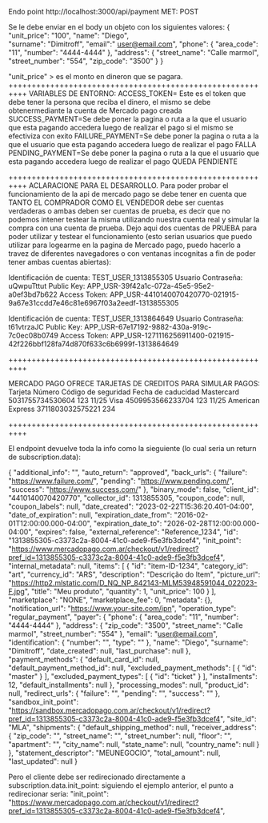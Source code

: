 Endo point
http://localhost:3000/api/payment
MET: POST

Se le debe enviar en el body un objeto con los siguientes valores:
{ 
  "unit_price": "100",
  "name": "Diego",  
  "surname": "Dimitroff",
  "email":" user@email.com",
  "phone": {
  "area_code": "11",
  "number": "4444-4444"
  },
  "address": {
  "street_name": "Calle marmol",
  "street_number": "554",
  "zip_code": "3500"
  } 
}

"unit_price" > es el monto en dineron que  se pagara.
++++++++++++++++++++++++++++++++++++++++++++++++++++++++++
VARIABLES DE ENTORNO:
ACCESS_TOKEN=  Este es el token que debe tener la persona que reciba el dinero, el mismo se debe obtenermediante la cuenta de Mercado pago creada
SUCCESS_PAYMENT=Se debe poner la pagina o ruta a la que el usuario que esta pagando accedera luego de realizar el pago si el mismo se efectiviza con exito
FAILURE_PAYMENT=Se debe poner la pagina o ruta a la que el usuario que esta pagando accedera luego de realizar el pago FALLA
PENDING_PAYMENT=Se debe poner la pagina o ruta a la que el usuario que esta pagando accedera luego de realizar el pago QUEDA PENDIENTE


++++++++++++++++++++++++++++++++++++++++++++++++++++++++++
ACLARACIONE PARA EL DESARROLLO.
Para poder probar el funcionamiento de la api de mercado pago se debe tener en cuenta que TANTO EL COMPRADOR COMO EL VENDEDOR debe ser cuentas
verdaderas o ambas deben ser cuentas de prueba, es decir que no podemos intener testear la misma utilizando nuestra cuenta real y simular la compra
con una cuenta de prueba.
Dejo aqui dos cuentas de PRUEBA para poder utilizar y testear el funcionamiento (esto serian usuarios que puedo utilizar para logearme en la pagina de Mercado pago, puedo hacerlo a travez de diferentes navegadores o con ventanas incognitas a fin de poder tener ambas cuentas abiertas):

Identificación de cuenta: TEST_USER_1313855305
Usuario	Contraseña: uQwpuTttut
Public Key: APP_USR-39f42a1c-072a-45e5-95e2-a0ef3bd7b622
Access Token: APP_USR-4410140070420770-021915-9a67e31ccdd7e46c81e6967f03a2eedf-1313855305


Identificación de cuenta: TEST_USER_1313864649
Usuario	Contraseña: t61vtrzaJC
Public Key: APP_USR-67e17192-9882-430a-919c-7c0ec08b0749
Access Token: APP_USR-1271116256911400-021915-42f226bbf128fa74d870f633c6b6999f-1313864649


++++++++++++++++++++++++++++++++++++++++++++++++++++++++++

MERCADO PAGO OFRECE TARJETAS DE CREDITOS PARA SIMULAR PAGOS:
Tarjeta Número     Código de seguridad	 Fecha de caducidad
Mastercard	       5031755734530604   123	                 11/25
Visa	             4509953566233704   123	                 11/25
American Express   3711803032575221   234




++++++++++++++++++++++++++++++++++++++++++++++++++++++++++

El endpoint devuelve toda la info como la sieguiente (lo cual seria un return de subscription.data):

{
    "additional_info": "",
    "auto_return": "approved",
    "back_urls": {
        "failure": "https://www.failure.com/",
        "pending": "https://www.pending.com/",
        "success": "https://www.success.com/"
    },
    "binary_mode": false,
    "client_id": "4410140070420770",
    "collector_id": 1313855305,
    "coupon_code": null,
    "coupon_labels": null,
    "date_created": "2023-02-22T15:36:20.401-04:00",
    "date_of_expiration": null,
    "expiration_date_from": "2016-02-01T12:00:00.000-04:00",
    "expiration_date_to": "2026-02-28T12:00:00.000-04:00",
    "expires": false,
    "external_reference": "Reference_1234",
    "id": "1313855305-c3373c2a-8004-41c0-ade9-f5e3fb3dcef4",
    "init_point": "https://www.mercadopago.com.ar/checkout/v1/redirect?pref_id=1313855305-c3373c2a-8004-41c0-ade9-f5e3fb3dcef4",
    "internal_metadata": null,
    "items": [
        {
            "id": "item-ID-1234",
            "category_id": "art",
            "currency_id": "ARS",
            "description": "Descrição do Item",
            "picture_url": "https://http2.mlstatic.com/D_NQ_NP_842143-MLM53948591044_022023-F.jpg",
            "title": "Meu produto",
            "quantity": 1,
            "unit_price": 100
        }
    ],
    "marketplace": "NONE",
    "marketplace_fee": 0,
    "metadata": {},
    "notification_url": "https://www.your-site.com/ipn",
    "operation_type": "regular_payment",
    "payer": {
        "phone": {
            "area_code": "11",
            "number": "4444-4444"
        },
        "address": {
            "zip_code": "3500",
            "street_name": "Calle marmol",
            "street_number": "554"
        },
        "email": "user@email.com",
        "identification": {
            "number": "",
            "type": ""
        },
        "name": "Diego",
        "surname": "Dimitroff",
        "date_created": null,
        "last_purchase": null
    },
    "payment_methods": {
        "default_card_id": null,
        "default_payment_method_id": null,
        "excluded_payment_methods": [
            {
                "id": "master"
            }
        ],
        "excluded_payment_types": [
            {
                "id": "ticket"
            }
        ],
        "installments": 12,
        "default_installments": null
    },
    "processing_modes": null,
    "product_id": null,
    "redirect_urls": {
        "failure": "",
        "pending": "",
        "success": ""
    },
    "sandbox_init_point": "https://sandbox.mercadopago.com.ar/checkout/v1/redirect?pref_id=1313855305-c3373c2a-8004-41c0-ade9-f5e3fb3dcef4",
    "site_id": "MLA",
    "shipments": {
        "default_shipping_method": null,
        "receiver_address": {
            "zip_code": "",
            "street_name": "",
            "street_number": null,
            "floor": "",
            "apartment": "",
            "city_name": null,
            "state_name": null,
            "country_name": null
        }
    },
    "statement_descriptor": "MEUNEGOCIO",
    "total_amount": null,
    "last_updated": null
}


Pero el cliente debe ser redirecionado directamente a subscription.data.init_point:
siguiendo el ejemplo anterior, el punto a redirecionar seria:
"init_point": "https://www.mercadopago.com.ar/checkout/v1/redirect?pref_id=1313855305-c3373c2a-8004-41c0-ade9-f5e3fb3dcef4", 
